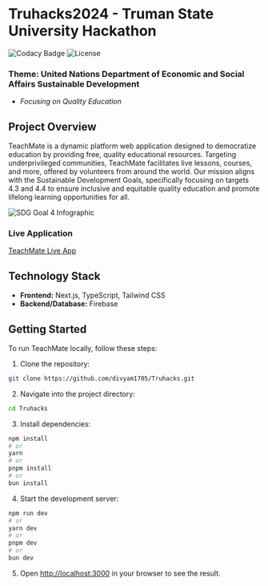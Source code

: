 # Truhacks2024 - Truman State University Hackathon

![Codacy Badge](https://app.codacy.com/project/badge/Grade/2d72abc3fea24e89a677707d9145b4a6)
![License](https://img.shields.io/badge/license-MIT-blue)

### **Theme:** United Nations Department of Economic and Social Affairs Sustainable Development
- *Focusing on Quality Education*

## Project Overview

TeachMate is a dynamic platform web application designed to democratize education by providing free, quality educational resources. Targeting underprivileged communities, TeachMate facilitates live lessons, courses, and more, offered by volunteers from around the world. Our mission aligns with the Sustainable Development Goals, specifically focusing on targets 4.3 and 4.4 to ensure inclusive and equitable quality education and promote lifelong learning opportunities for all.

![SDG Goal 4 Infographic](https://sdgs.un.org/sites/default/files/2023-08/SDG_report_2023_infographics_Goal%204.jpg)

### Live Application

[TeachMate Live App](https://teachmate.vercel.app/)

## Technology Stack

- **Frontend:** Next.js, TypeScript, Tailwind CSS
- **Backend/Database:** Firebase

## Getting Started

To run TeachMate locally, follow these steps:

1. Clone the repository:
```bash
git clone https://github.com/divyam1705/Truhacks.git
```

2. Navigate into the project directory:
```bash
cd Truhacks
```

3. Install dependencies:
```bash
npm install
# or
yarn
# or
pnpm install
# or
bun install
```

4. Start the development server:
```bash
npm run dev
# or
yarn dev
# or
pnpm dev
# or
bun dev
```

5. Open [http://localhost:3000](http://localhost:3000) in your browser to see the result.
